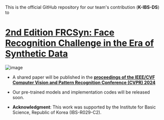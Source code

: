 This is the official GitHub repository for our team's contribution (**K-IBS-DS**) to 

# [2nd Edition FRCSyn: Face Recognition Challenge in the Era of Synthetic Data](https://frcsyn.github.io/CVPR2024.html)

![image](completeCVPR_long_low.jpeg)

* A shared paper will be published in the **[proceedings of the IEEE/CVF Computer Vision and Pattern Recognition Conference (CVPR) 2024](https://cvpr.thecvf.com/)**
  
* Our pre-trained models and implementation codes will be released soon.
  
* **Acknowledgment**: This work was supported by the Institute for Basic Science, Republic of Korea (IBS-R029-C2).
